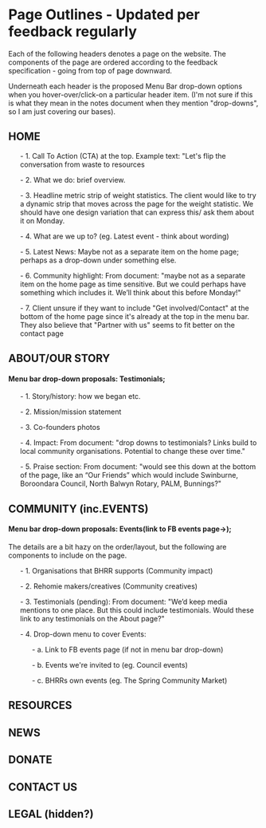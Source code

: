 <h1> Page Outlines - Updated per feedback regularly </h1>

Each of the following headers denotes a page on the website. The components of the page are ordered according to the feedback specification - going from top of page downward. 

Underneath each header is the proposed Menu Bar drop-down options when you hover-over/click-on a particular header item. (I'm not sure if this is what they mean in the notes document when they mention "drop-downs", so I am just covering our bases).

<h2>HOME</h2>
<ul>- 1. Call To Action (CTA) at the top. Example text: "Let's flip the conversation from waste to resources </ul>
<ul>- 2. What we do: brief overview.</ul>
<ul>- 3. Headline metric strip of weight statistics.
The client would like to try a dynamic strip that moves across the page for the weight statistic. We should have one design variation that can express this/ ask them about it on Monday. </ul>
<ul>- 4. What are we up to? (eg. Latest event - think about wording) </ul>
<ul>- 5. Latest News: Maybe not as a separate item on the home page; perhaps as a drop-down under something else.</ul>
<ul>- 6. Community highlight: From document: "maybe not as a separate item on the home page as time sensitive. But we could perhaps have something which includes it. We’ll think about this before Monday!"</ul>
<ul>- 7. Client unsure if they want to include "Get involved/Contact" at the bottom of the home page since it's already at the top in the menu bar. They also believe that "Partner with us" seems to fit better on the contact page </ul>


<h2>ABOUT/OUR STORY</h2>
<h4> Menu bar drop-down proposals: Testimonials;  </h4>

<ul>- 1. Story/history: how we began etc.</ul>
<ul>- 2. Mission/mission statement</ul>
<ul>- 3. Co-founders photos</ul>
<ul>- 4. Impact: From document: "drop downs to testimonials? Links build to local community organisations. Potential to change these over time."</ul>
<ul>- 5. Praise section: From document: "would see this down at the bottom of the page, like an “Our Friends” which would include Swinburne, Boroondara Council, North Balwyn Rotary, PALM, Bunnings?"</ul>

<h2>COMMUNITY (inc.EVENTS)</h2>
<h4> Menu bar drop-down proposals: Events(link to FB events page->);  </h4>

The details are a bit hazy on the order/layout, but the following are components to include on the page.
<ul>- 1. Organisations that BHRR supports (Community impact)</ul>
<ul>- 2. Rehomie makers/creatives (Community creatives)</ul>
<ul>- 3. Testimonials (pending): From document: "We’d keep media mentions to one place. But this could include testimonials.  Would these link to any testimonials on the About page?"</ul>
<ul>- 4. Drop-down menu to cover Events: 
  <ul>- a. Link to FB events page (if not in menu bar drop-down)</ul>
  <ul>- b. Events we're invited to (eg. Council events)</ul>
  <ul>- c. BHRRs own events (eg. The Spring Community Market)</ul>
</ul>

<h2>RESOURCES</h2>

<h2>NEWS</h2>

<h2>DONATE</h2>

<h2>CONTACT US</h2>

<h2>LEGAL (hidden?)</h2>
